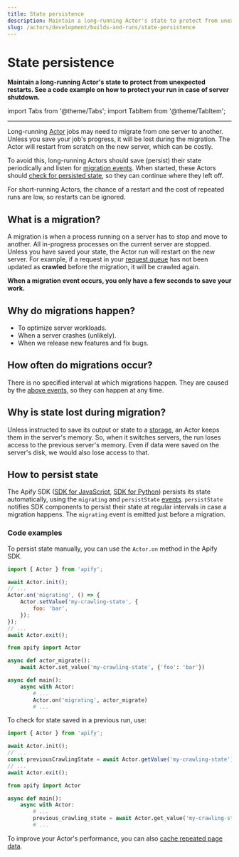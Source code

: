 ```yaml
---
title: State persistence
description: Maintain a long-running Actor's state to protect from unexpected restarts. See a code example on how to protect your run in case of server shutdown.
slug: /actors/development/builds-and-runs/state-persistence
---
```


# [](#state-persistence)State persistence

**Maintain a long-running Actor's state to protect from unexpected restarts. See a code example on how to protect your run in case of server shutdown.**

import Tabs from '@theme/Tabs';
import TabItem from '@theme/TabItem';

---

Long-running [Actor](../../index.mdx) jobs may need to migrate from one server to another. Unless you save your job's progress, it will be lost during the migration. The Actor will restart from scratch on the new server, which can be costly.

To avoid this, long-running Actors should save (persist) their state periodically and listen for [migration events](/sdk/js/api/apify/class/PlatformEventManager). When started, these Actors should [check for persisted state](#code-examples), so they can continue where they left off.

For short-running Actors, the chance of a restart and the cost of repeated runs are low, so restarts can be ignored.

## [](#what-is-a-migration)What is a migration?

A migration is when a process running on a server has to stop and move to another. All in-progress processes on the current server are stopped. Unless you have saved your state, the Actor run will restart on the new server. For example, if a request in your [request queue](../../../storage/request_queue.md) has not been updated as **crawled** before the migration, it will be crawled again.

**When a migration event occurs, you only have a few seconds to save your work.**

## [](#why-do-migrations-happen)Why do migrations happen?

- To optimize server workloads.
- When a server crashes (unlikely).
- When we release new features and fix bugs.

## [](#how-often-do-migrations-occur)How often do migrations occur?

There is no specified interval at which migrations happen. They are caused by the [above events](#why-do-migrations-happen), so they can happen at any time.

## [](#why-is-state-lost-during-migration)Why is state lost during migration?

Unless instructed to save its output or state to a [storage](../../../storage/index.md), an Actor keeps them in the server's memory. So, when it switches servers, the run loses access to the previous server's memory. Even if data were saved on the server's disk, we would also lose access to that.

## [](#how-to-persist-state)How to persist state

The Apify SDK ([SDK for JavaScript](/sdk/js), [SDK for Python](/sdk/python)) persists its state automatically, using the `migrating` and `persistState` [events](/sdk/js/api/apify/class/PlatformEventManager). `persistState` notifies SDK components to persist their state at regular intervals in case a migration happens. The `migrating` event is emitted just before a migration.

### [](#code-examples)Code examples

To persist state manually, you can use the `Actor.on` method in the Apify SDK.

<Tabs groupId="main">
<TabItem value="JavaScript" label="JavaScript">

```js
import { Actor } from 'apify';

await Actor.init();
// ...
Actor.on('migrating', () => {
    Actor.setValue('my-crawling-state', {
        foo: 'bar',
    });
});
// ...
await Actor.exit();
```

</TabItem>
<TabItem value="Python" label="Python">

```python
from apify import Actor

async def actor_migrate():
    await Actor.set_value('my-crawling-state', {'foo': 'bar'})

async def main():
    async with Actor:
        # ...
        Actor.on('migrating', actor_migrate)
        # ...
```

</TabItem>
</Tabs>

To check for state saved in a previous run, use:

<Tabs groupId="main">
<TabItem value="JavaScript" label="JavaScript">

```js
import { Actor } from 'apify';

await Actor.init();
// ...
const previousCrawlingState = await Actor.getValue('my-crawling-state') || {};
// ...
await Actor.exit();
```

</TabItem>
<TabItem value="Python" label="Python">

```python
from apify import Actor

async def main():
    async with Actor:
        # ...
        previous_crawling_state = await Actor.get_value('my-crawling-state')
        # ...
```

</TabItem>
</Tabs>

To improve your Actor's performance, you can also [cache repeated page data](/academy/expert-scraping-with-apify/saving-useful-stats).
